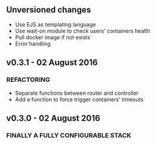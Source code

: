 ## Unversioned changes

 - Use EJS as templating language
 - Use wait-on module to check users' containers health
 - Pull docker image if not exists
 - Error handling

## v0.3.1 - 02 August 2016
### REFACTORING

 - Separate functions between router and controller
 - Add a function to force trigger containers' timeouts

## v0.3.0 - 02 August 2016
### FINALLY A FULLY CONFIGURABLE STACK
